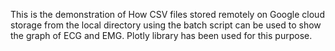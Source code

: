 This is the demonstration of How CSV files stored remotely on Google cloud storage from the local directory using the
batch script can be used to show the graph of ECG and EMG. Plotly library has been used for this purpose.

